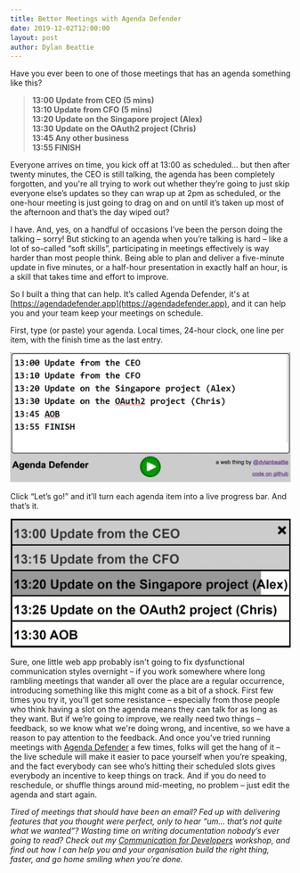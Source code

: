 ```yaml
---
title: Better Meetings with Agenda Defender
date: 2019-12-02T12:00:00
layout: post
author: Dylan Beattie
---
```


Have you ever been to one of those meetings that has an agenda something like this?

> **13:00 Update from CEO (5 mins)**  
> **13:10 Update from CFO (5 mins)**  
> **13:20 Update on the Singapore project (Alex)**   
> **13:30 Update on the OAuth2 project (Chris)**  
> **13:45 Any other business**  
> **13:55 FINISH**

Everyone arrives on time, you kick off at 13:00 as scheduled… but then after twenty minutes, the CEO is still talking, the agenda has been completely forgotten, and you're all trying to work out whether they’re going to just skip everyone else’s updates so they can wrap up at 2pm as scheduled, or the one-hour meeting is just going to drag on and on until it’s taken up most of the afternoon and that’s the day wiped out?

I have. And, yes, on a handful of occasions I’ve been the person doing the talking – sorry! But sticking to an agenda when you’re talking is hard – like a lot of so-called “soft skills”, participating in meetings effectively is way harder than most people think. Being able to plan and deliver a five-minute update in five minutes, or a half-hour presentation in exactly half an hour, is a skill that takes time and effort to improve.

So I built a thing that can help. It’s called Agenda Defender, it's at [https://agendadefender.app](https://agendadefender.app), and it can help you and your team keep your meetings on schedule.

First, type (or paste) your agenda. Local times, 24-hour clock, one line per item, with the finish time as the last entry.

![Agenda Defender: schedule view](/images/posts/2019-12-02-better-meetings-with-agenda-defender.assets/schedule.png)

Click “Let’s go!” and it’ll turn each agenda item into a live progress bar. And that’s it.

![Agenda Defender: live view](/images/posts/2019-12-02-better-meetings-with-agenda-defender.assets/progress.gif)

Sure, one little web app probably isn't going to fix dysfunctional communication styles overnight – if you work somewhere where long rambling meetings that wander all over the place are a regular occurrence, introducing something like this might come as a bit of a shock. First few times you try it, you'll get some resistance – especially from those people who think having a slot on the agenda means they can talk for as long as they want. But if we’re going to improve, we really need two things – feedback, so we know what we're doing wrong, and incentive, so we have a reason to pay attention to the feedback. And once you’ve tried running meetings with [Agenda Defender](https://agendadefender.app/) a few times, folks will get the hang of it – the live schedule will make it easier to pace yourself when you’re speaking, and the fact everybody can see who’s hitting their scheduled slots gives everybody an incentive to keep things on track. And if you do need to reschedule, or shuffle things around mid-meeting, no problem –  just edit the agenda and start again.

*Tired of meetings that should have been an email? Fed up with delivering features that you thought were perfect, only to hear “um… that’s not quite what we wanted”? Wasting time on writing documentation nobody’s ever going to read? Check out my [Communication for Developers](https://dylanbeattie.net/workshops/communication-for-developers/) workshop, and find out how I can help you and your organisation build the right thing, faster, and go home smiling when you’re done.*
